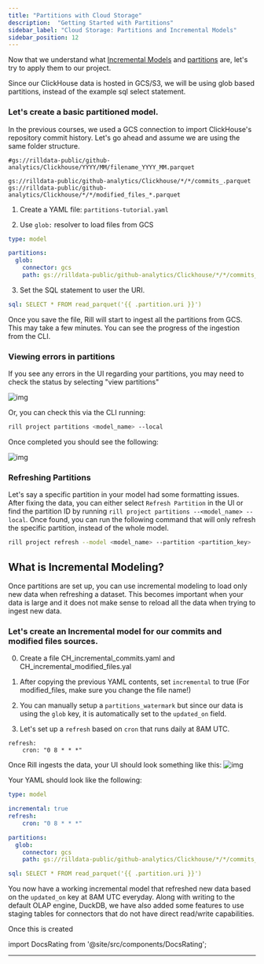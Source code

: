 ```yaml
---
title: "Partitions with Cloud Storage"
description:  "Getting Started with Partitions"
sidebar_label: "Cloud Storage: Partitions and Incremental Models"
sidebar_position: 12
---
```


Now that we understand what [Incremental Models](https://docs.rilldata.com/build/advancedmodels/incremental) and [partitions](https://docs.rilldata.com/build/advancedmodels/partitions) are, let's try to apply them to our project.

Since our ClickHouse data is hosted in GCS/S3, we will be using glob based partitions, instead of the example sql select statement.

### Let's create a basic partitioned model.
In the previous courses, we used a GCS connection to import ClickHouse's repository commit history. Let's go ahead and assume we are using the same folder structure.

```
#gs://rilldata-public/github-analytics/Clickhouse/YYYY/MM/filename_YYYY_MM.parquet

gs://rilldata-public/github-analytics/Clickhouse/*/*/commits_.parquet
gs://rilldata-public/github-analytics/Clickhouse/*/*/modified_files_*.parquet
```
1. Create a YAML file: `partitions-tutorial.yaml`

2. Use `glob:` resolver to load files from GCS
```yaml
type: model

partitions:
  glob:
    connector: gcs
    path: gs://rilldata-public/github-analytics/Clickhouse/*/*/commits_*.parquet

```
3. Set the SQL statement to user the URI.
```yaml
sql: SELECT * FROM read_parquet('{{ .partition.uri }}')
```

Once you save the file, Rill will start to ingest all the partitions from GCS. This may take a few minutes. You can see the progress of the ingestion from the CLI.

### Viewing errors in partitions

If you see any errors in the UI regarding your partitions, you may need to check the status by selecting "view partitions"

![img](/img/tutorials/302/partitions-refresh-ui.png)


Or, you can check this via the CLI running:
```bash
rill project partitions <model_name> --local
```

Once completed you should see the following:

![img](/img/tutorials/302/partitions.png)

### Refreshing Partitions 

Let's say a specific partition in your model had some formatting issues. After fixing the data, you can either select `Refresh Partition` in the UI or find the partition ID by running `rill project partitions --<model_name> --local`.  Once found, you can run the following command that will only refresh the specific partition, instead of the whole model.

```bash
rill project refresh --model <model_name> --partition <partition_key>
```


## What is Incremental Modeling?
Once partitions are set up, you can use incremental modeling to load only new data when refreshing a dataset. This becomes important when your data is large and it does not make sense to reload all the data when trying to ingest new data.

### Let's create an Incremental model for our commits and modified files sources.

0. Create a file CH_incremental_commits.yaml and CH_incremental_modified_files.yal

1. After copying the previous YAML contents, set `incremental` to true (For modified_files, make sure you change the file name!)

2. You can manually setup a `partitions_watermark` but since our data is using the `glob` key, it is automatically set to the `updated_on` field. 

3. Let's set up a `refresh` based on `cron` that runs daily at 8AM UTC.
```
refresh:
    cron: "0 8 * * *"
```

Once Rill ingests the data, your UI should look something like this: 
![img](/img/tutorials/302/incremental.png)


Your YAML should look like the following:

```yaml
type: model

incremental: true
refresh:
    cron: "0 8 * * *"

partitions:
  glob:
    connector: gcs
    path: gs://rilldata-public/github-analytics/Clickhouse/*/*/commits_*.parquet #modified_files_*.parquet

sql: SELECT * FROM read_parquet('{{ .partition.uri }}')
```

You now have a working incremental model that refreshed new data based on the `updated_on` key at 8AM UTC everyday. Along with writing to the default OLAP engine, DuckDB, we have also added some features to use staging tables for connectors that do not have direct read/write capabilities.


Once this is created


import DocsRating from '@site/src/components/DocsRating';

---
<DocsRating />